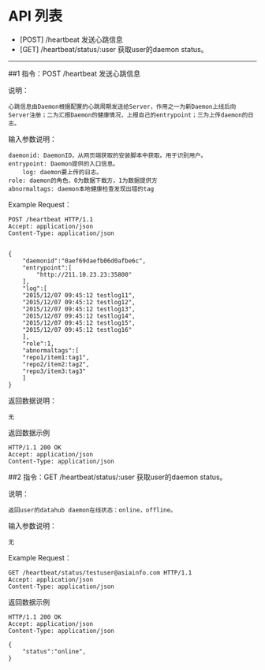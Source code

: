 # API 列表
	

- [POST] /heartbeat 发送心跳信息
- [GET] /heartbeat/status/:user 获取user的daemon status。

----------

##1 指令：POST /heartbeat 发送心跳信息

说明：

	心跳信息由Daemon根据配置的心跳周期发送给Server，作用之一为新Daemon上线后向Server注册；二为汇报Daemon的健康情况，上报自己的entrypoint；三为上传daemon的日志。

输入参数说明：
	
	daemonid: DaemonID，从网页端获取的安装脚本中获取。用于识别用户。
   	entrypoint: Daemon提供的入口信息。
    	log: daemon要上传的日志。
	role: daemon的角色，0为数据下载方，1为数据提供方
	abnormaltags: daemon本地健康检查发现出错的tag

Example Request：

	POST /heartbeat HTTP/1.1 
	Accept: application/json 
	Content-Type: application/json 
	

    {
        "daemonid":"0aef69daefb06d0afbe6c",
        "entrypoint":[
            "http://211.10.23.23:35800"
        ],
        "log":[
        "2015/12/07 09:45:12 testlog11",
        "2015/12/07 09:45:12 testlog12",
        "2015/12/07 09:45:12 testlog13",
        "2015/12/07 09:45:12 testlog14",
        "2015/12/07 09:45:12 testlog15",
        "2015/12/07 09:45:12 testlog16"
        ],
        "role":1,
        "abnormaltags":[
        "repo1/item1:tag1",
        "repo2/item2:tag2",
        "repo3/item3:tag3"
        ]	
    }

返回数据说明：

    无

返回数据示例
        
	HTTP/1.1 200 OK
	Accept: application/json 
	Content-Type: application/json 


##2 指令：GET /heartbeat/status/:user 获取user的daemon status。

说明：

	返回user的datahub daemon在线状态：online，offline。

输入参数说明：
	
    无

Example Request：

	GET /heartbeat/status/testuser@asiainfo.com HTTP/1.1 
	Accept: application/json 
	Content-Type: application/json 
	

返回数据示例
        
	HTTP/1.1 200 OK
	Accept: application/json 
	Content-Type: application/json 

    {
        "status":"online",
    }

	
